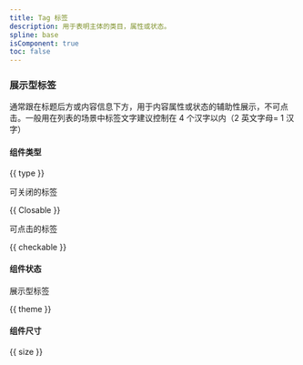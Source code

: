 ```yaml
---
title: Tag 标签
description: 用于表明主体的类目，属性或状态。
spline: base
isComponent: true
toc: false
---
```


### 展示型标签

通常跟在标题后方或内容信息下方，用于内容属性或状态的辅助性展示，不可点击。一般用在列表的场景中标签文字建议控制在 4 个汉字以内（2 英文字母= 1 汉字）

#### 组件类型

{{ type }}

可关闭的标签

{{ Closable }}

可点击的标签

{{ checkable }}

#### 组件状态

展示型标签

{{ theme }}

#### 组件尺寸

{{ size }}
